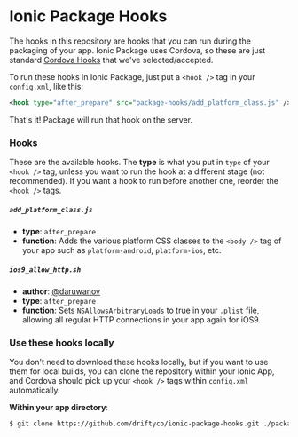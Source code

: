 # Ionic Package Hooks

The hooks in this repository are hooks that you can run during the packaging of
your app. Ionic Package uses Cordova, so these are just standard [Cordova
Hooks](http://cordova.apache.org/docs/en/edge/guide/appdev/hooks/index.html)
that we've selected/accepted.

To run these hooks in Ionic Package, just put a `<hook />` tag in your
`config.xml`, like this:

```xml
<hook type="after_prepare" src="package-hooks/add_platform_class.js" />
```

That's it! Package will run that hook on the server.

### Hooks

These are the available hooks. The **type** is what you put in `type` of your
`<hook />` tag, unless you want to run the hook at a different stage (not
recommended). If you want a hook to run before another one, reorder the `<hook
/>` tags.

##### `add_platform_class.js`

* **type**: `after_prepare`
* **function**: Adds the various platform CSS classes to the `<body />` tag of
  your app such as `platform-android`, `platform-ios`, etc.

##### `ios9_allow_http.sh`

* **author**: [@daruwanov](https://github.com/daruwanov)
* **type**: `after_prepare`
* **function**: Sets `NSAllowsArbitraryLoads` to true in your `.plist` file,
  allowing all regular HTTP connections in your app again for iOS9.

### Use these hooks locally

You don't need to download these hooks locally, but if you want to use them for
local builds, you can clone the repository within your Ionic App, and Cordova
should pick up your `<hook />` tags within `config.xml` automatically.

**Within your app directory**:
```bash
$ git clone https://github.com/driftyco/ionic-package-hooks.git ./package-hooks
```
